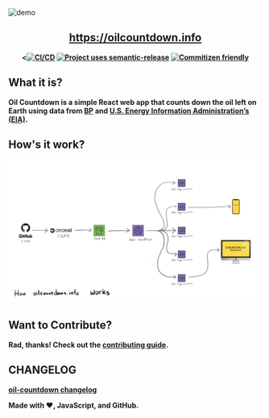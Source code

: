 ![demo](./media/demo.gif)

<h2 align="center"><b><a href="https://oilcountdown.info">https://oilcountdown.info</a></h2>

<p align="center">
  <<a href="https://github.com/cujarrett/js-pollock/actions"><img alt="CI/CD" src="https://github.com/cujarrett/oil-countdown/actions/workflows/release.yml/badge.svg"></a>
  <a href="https://github.com/semantic-release/semantic-release"><img alt="Project uses semantic-release" src="https://img.shields.io/badge/%20%20%F0%9F%93%A6%F0%9F%9A%80-semantic--release-e10079.svg"></a>
  <a href="http://commitizen.github.io/cz-cli/"><img alt="Commitizen friendly" src="https://img.shields.io/badge/commitizen-friendly-brightgreen.svg?"></a>
</p>

## What it is?

Oil Countdown is a simple React web app that counts down the oil left on Earth using data from [BP](https://www.bp.com/) and [U.S. Energy Information Administration’s (EIA)](https://www.eia.gov/).

## How's it work?
![design](./media/architecture.jpg)

## Want to Contribute?
Rad, thanks! Check out the [contributing guide](./CONTRIBUTING.md).

## CHANGELOG
[oil-countdown changelog](./CHANGELOG.md)

Made with :heart:, JavaScript, and GitHub.
